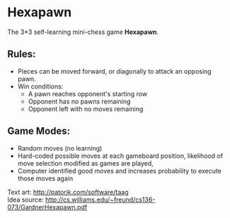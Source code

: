 <h1>Hexapawn</h1>
<p>The 3*3 self-learning mini-chess game <strong>Hexapawn</strong>.</p>

<h2>Rules:</h2>
<ul>
	<li>Pieces can be moved forward, or diagonally to attack an opposing pawn.</li>
	<li>
			Win conditions:
			<ul>
				<li>A pawn reaches opponent's starting row</li>
				<li>Opponent has no pawns remaining</li>
				<li>Opponent left with no moves remaining</li>
			</ul>
	</li>
</ul>
	
<h2>Game Modes:</h2>
<ul>
	<li>Random moves (no learning)</li>
 	<li>Hard-coded possible moves at each gameboard position, likelihood of move selection modified as games are played,</li>
	<li>Computer identified good moves and increases probability to execute those moves again</li>
</ul>

Text art: http://patorjk.com/software/taag <br>
Idea source: http://cs.williams.edu/~freund/cs136-073/GardnerHexapawn.pdf
